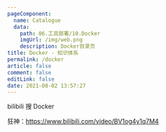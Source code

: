 ```yaml
---
pageComponent: 
  name: Catalogue
  data: 
    path: 06.工具部署/10.Docker
    imgUrl: /img/web.png
    description: Docker目录页
title: Docker - 知识体系
permalink: /docker
article: false
comment: false
editLink: false
date: 2021-08-02 13:57:27
---
```




bilibili 搜 Docker

狂神：<https://www.bilibili.com/video/BV1og4y1q7M4>


